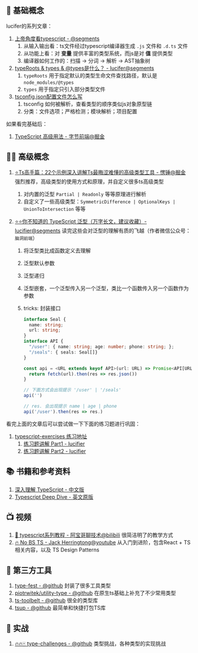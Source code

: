 ## 👶 基础概念



lucifer的系列文章：

1. [上帝角度看typescript - @segments](https://segmentfault.com/a/1190000023489694)
   1. 从输入输出看：ts文件经过typescript编译器生成 `.js` 文件和 `.d.ts` 文件
   2. 从功能上看：对 **变量** 提供丰富的类型系统，而js是对 **值** 提供类型
   3. 编译器如何工作的：扫描 -> 分词 -> 解析 -> AST抽象树
2. [typeRoots & types & @types是什么？ - lucifer@segments](https://segmentfault.com/a/1190000023722037)
   1. `typeRoots` 用于指定默认的类型生命文件查找路径，默认是 `node_modules/@types`
   2. `types` 用于指定只引入部分类型文件
3. [tsconfig.json配置文件怎么写](https://segmentfault.com/a/1190000023750243)
   1. tsconfig 如何被解析，查看类型的顺序类似js对象原型链
   2. 分类：文件选项；严格检测；模块解析；项目配置

如果看完基础后：

1. [TypeScript 高级用法 - 字节前端@掘金](https://juejin.cn/post/6926794697553739784)



## 👨‍💻‍ 高级概念

1. [⭐️Ts高手篇：22个示例深入讲解Ts最晦涩难懂的高级类型工具 - 愣锤@掘金](https://juejin.cn/post/6994102811218673700?utm_source=gold_browser_extension#heading-8) 强烈推荐，高级类型的使用方式和原理，并自定义很多ts高级类型

   1. 对内置的泛型 `Partial | Readonly` 等等原理进行解析
   2. 自定义了一些高级类型：`SymmetricDifference | OptionalKeys | UnionToIntersection` 等等

2. [⭐️⭐️你不知道的 TypeScript 泛型（万字长文，建议收藏）- lucifier@segments](https://segmentfault.com/a/1190000022993503) 读完这些会对泛型的理解有质的飞越（作者微信公众号：`脑洞前端`）

   1. 将泛型类比成函数定义去理解

   2. 泛型默认参数

   3. 泛型递归

   4. 泛型嵌套，一个泛型传入另一个泛型，类比一个函数传入另一个函数作为参数

   5. tricks: 封装接口

      ```typescript
      interface Seal {
        name: string;
        url: string;
      }
      interface API {
        "/user": { name: string; age: number; phone: string; };
        "/seals": { seals: Seal[]}
      }
      
      const api = <URL extends keyof API>(url: URL) => Promise<API[URL]> => {
        return fetch(url).then(res => res.json())
      }
      
      // 下面方式会出现提示 '/user' | '/seals'
      api('')
      
      // res. 会出现提示 name | age | phone
      api('/user').then(res => res.)
      ```



看完上面的文章后可以尝试做一下下面的练习题进行巩固：

1. [typescript-exercises 练习地址](https://typescript-exercises.github.io/#exercise=1&file=%2Findex.ts)
   1. [练习题讲解 Part1 - lucifier](https://segmentfault.com/a/1190000025157672)
   2. [练习题讲解 Part2 - lucifier](https://segmentfault.com/a/1190000037521679?utm_source=sf-similar-article)

## 📚 书籍和参考资料

1. [深入理解 TypeScript - 中文版](https://jkchao.github.io/typescript-book-chinese/)
2. [Typescript Deep Dive - 英文原版](https://basarat.gitbook.io/typescript/)



## 📺 视频

1. [🚀 typescript系列教程 - 阿宝哥聊技术@bilibili](https://www.bilibili.com/video/BV1RY411A7YS) 很简洁明了的教学方式
2. [🔥 No BS TS - Jack Herringtong@youtube](https://www.youtube.com/watch?v=-TsIUuA3yyE&list=PLNqp92_EXZBJYFrpEzdO2EapvU0GOJ09n&index=2) 从入门到进阶，包含React + TS相关内容，以及 TS Design Patterns



## 🔨 第三方工具



1. [type-fest - @github](https://github.com/sindresorhus/type-fest) 封装了很多工具类型
2. [piotrwitek/utility-type - @github](https://github.com/piotrwitek/utility-types) 在原生ts基础上补充了不少常用类型
3. [ts-toolbelt - @github](https://github.com/millsp/ts-toolbelt) 很全的类型库
3. [tsup - @github](https://github.com/egoist/tsup) 最简单和快捷打包TS库



## 🔫 实战

1. [🔥🔥🀄️ type-challenges - @github](https://github.com/type-challenges/type-challenges) 类型挑战，各种类型的实现挑战